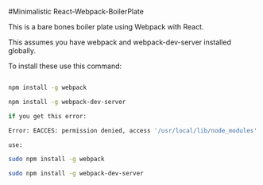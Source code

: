 #Minimalistic React-Webpack-BoilerPlate 

This is a bare bones boiler plate using Webpack with React.

This assumes you have webpack and webpack-dev-server installed globally.


To install these use this command:


```bash

npm install -g webpack

npm install -g webpack-dev-server

if you get this error: 

Error: EACCES: permission denied, access '/usr/local/lib/node_modules'...please run as root/admin

use:

sudo npm install -g webpack

sudo npm install -g webpack-dev-server

```

